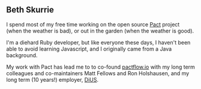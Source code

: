 ## Beth Skurrie

I spend most of my free time working on the open source [Pact](https://pact.io) project (when the weather is bad), or out in the garden (when the weather is good).

I'm a diehard Ruby developer, but like everyone these days, I haven't been able to avoid learning Javascript, and I originally came from a Java background.

My work with Pact has lead me to to co-found [pactflow.io](https://pactflow.io) with my long term colleagues and co-maintainers Matt Fellows and Ron Holshausen, and my long term (10 years!) employer, [DiUS](https://dius.com.au).
